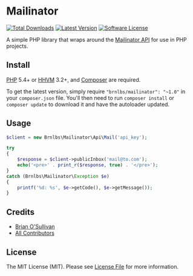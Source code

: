 # Mailinator

[![Total Downloads](http://img.shields.io/packagist/dt/brnlbs/mailinator.svg?style=flat-square)](https://github.com/brnlbs/mailinator/tags)
[![Latest Version](https://img.shields.io/github/release/brnlbs/mailinator.svg?style=flat-square)](https://github.com/brnlbs/mailinator/releases)
[![Software License](https://img.shields.io/badge/license-MIT-brightgreen.svg?style=flat-square)](https://github.com/brnlbs/mailinator/blob/master/LICENSE)


A simple PHP library that wraps around the [Mailinator API](http://mailinator.com/apidocs.jsp) for use in PHP projects.


## Install

[PHP](https://php.net) 5.4+ or [HHVM](http://hhvm.com) 3.2+, and [Composer](https://getcomposer.org) are required.

To get the latest version, simply require `"brnlbs/mailinator": "~1.0"` in your `composer.json` file. You'll then need to run `composer install` or `composer update` to download it and have the autoloader updated.


## Usage

``` php
$client = new Brnlbs\Mailinator\Api\Mail('api_key');

try
{
    $response = $client->publicInbox('mail@to.com');
    echo('<pre>' . print_r($response, true) . '</pre>');
}
catch (Brnlbs\Mailinator\Exception $e)
{
    printf('%d: %s', $e->getCode(), $e->getMessage());
}
```


## Credits

- [Brian O'Sullivan](https://github.com/brnlbs)
- [All Contributors](https://github.com/brnlbs/mailinator/contributors)


## License

The MIT License (MIT). Please see [License File](https://github.com/brnlbs/mailinator/blob/master/LICENSE) for more information.
